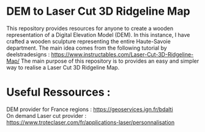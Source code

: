 # DEM to Laser Cut 3D Ridgeline Map
This repository provides resources for anyone to create a wooden representation of a Digital Elevation Model (DEM). In this instance, I have crafted a wooden sculpture representing the entire Haute-Savoie department. The main idea comes from the following tutorial by  deelstradesigns : https://www.instructables.com/Laser-Cut-3D-Ridgeline-Map/
The main purpose of this repository is to provides an easy and simpler way to realise a Laser Cut 3D Ridgeline Map.

# Useful Ressources : 
DEM provider for France regions : https://geoservices.ign.fr/bdalti    
On demand Laser cut provider : https://www.troteclaser.com/fr/applications-laser/personnalisation  
